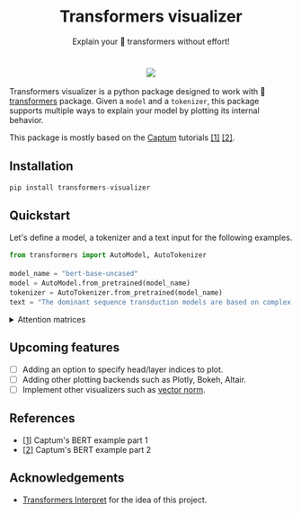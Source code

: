 <h1 align="center">Transformers visualizer</h1>
<p align="center">Explain your 🤗 transformers without effort!</p>
<h1 align="center"></h1>

<p align="center">
    <a href="https://opensource.org/licenses/Apache-2.0">
        <img src="https://img.shields.io/badge/License-Apache%202.0-blue.svg"/>
    </a>
</p>

Transformers visualizer is a python package designed to work with 🤗 [transformers](https://huggingface.co/docs/transformers/index) package. Given a <code>model</code> and a <code>tokenizer</code>, this package supports multiple ways to explain your model by plotting its internal behavior.

This package is mostly based on the [Captum][Captum] tutorials [[1]][captum_part1] [[2]][Captum_part2].

## Installation

```python
pip install transformers-visualizer
```

## Quickstart

Let's define a model, a tokenizer and a text input for the following examples.

```python
from transformers import AutoModel, AutoTokenizer

model_name = "bert-base-uncased"
model = AutoModel.from_pretrained(model_name)
tokenizer = AutoTokenizer.from_pretrained(model_name)
text = "The dominant sequence transduction models are based on complex recurrent or convolutional neural networks that include an encoder and a decoder."
```

<details><summary>Attention matrices</summary>
<p align="center">Plot attention matrices of a specific layer</p>

```python
from transformers_visualizer import TokenToTokenAttentions

visualizer = TokenToTokenAttentions(model, tokenizer)
visualizer(text)
```

Instead of using `__call__` function, you can use the `compute` method. Both work in place, `compute` method allows chaining method.

`plot` method accept a layer index as parameter to specify which part of your model you want to plot. By default, the last layer is plotted.

```python
import matplotlib.pyplot as plt

visualizer.plot(layer_index = 6)
plt.savefig("token_to_token.jpg")
```

<p align="center">
    <img alt="token to token" src="images/token_to_token.jpg" />
</p>

<p align="center">Plot attention matrices normalized on head axis</p>

You can specify the `order` used in `torch.linalg.norm` in `__call__` and `compute` methods. By default, it's a L2 norm.

```python
from transformers_visualizer import TokenToTokenNormalizedAttentions

visualizer = TokenToTokenNormalizedAttentions(model, tokenizer)
visualizer.compute(text).plot()
```

<p align="center">
    <img alt="normalized token to token"src="images/token_to_token_normalized.jpg" />
</p>

</details>

## Upcoming features

- [ ] Adding an option to specify head/layer indices to plot.
- [ ] Adding other plotting backends such as Plotly, Bokeh, Altair.
- [ ] Implement other visualizers such as [vector norm](https://arxiv.org/pdf/2004.10102.pdf).

## References

- [[1]][captum_part1] Captum's BERT example part 1
- [[2]][captum_part2] Captum's BERT example part 2


## Acknowledgements

- [Transformers Interpret](https://github.com/cdpierse/transformers-interpret) for the idea of this project.

[Captum]: https://captum.ai/
[captum_part1]: https://captum.ai/tutorials/Bert_SQUAD_Interpret
[Captum_part2]: https://captum.ai/tutorials/Bert_SQUAD_Interpret2